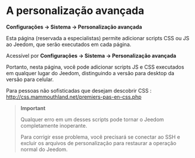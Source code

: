 # A personalização avançada
**Configurações → Sistema → Personalização avançada**

Esta página (reservada a especialistas) permite adicionar scripts CSS ou JS ao Jeedom, que serão executados em cada página.

Acessível por **Configurações → Sistema → Personalização avançada**

Portanto, nesta página, você pode adicionar scripts JS e CSS executados em qualquer lugar do Jeedom, distinguindo a versão para desktop da versão para celular.

Para pessoas não sofisticadas que desejam descobrir CSS :
<http://css.mammouthland.net/premiers-pas-en-css.php>

> **Important**
>
> Qualquer erro em um desses scripts pode tornar o Jeedom completamente inoperante. 
>
> Para corrigir esse problema, você precisará se conectar ao SSH e excluir os arquivos de personalização para restaurar a operação normal do Jeedom.